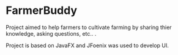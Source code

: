 # FarmerBuddy

Project aimed to help farmers to cultivate farming by sharing thier knowledge, asking questions, etc.. .


Project is based on JavaFX and JFoenix was used to develop UI.
